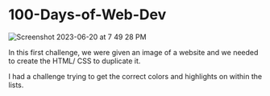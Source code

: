 # 100-Days-of-Web-Dev


![Screenshot 2023-06-20 at 7 49 28 PM](https://github.com/DarrenBerg1/100-Days-of-Web-Dev/assets/106884081/0e2a00d8-3aec-44fb-b3e0-31d1728e9d90)

In this first challenge, we were given an image of a website and we needed to create the HTML/ CSS to duplicate it.

I had a challenge trying to get the correct colors and highlights on within the lists.
